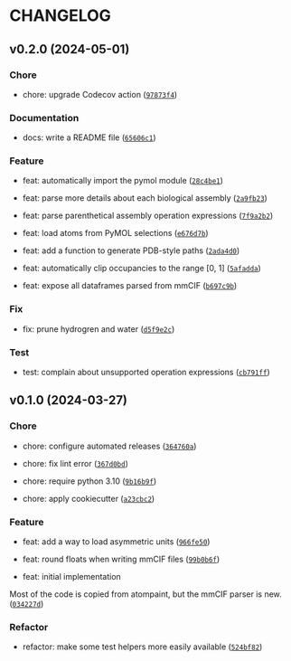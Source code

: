# CHANGELOG



## v0.2.0 (2024-05-01)

### Chore

* chore: upgrade Codecov action ([`97873f4`](https://github.com/kalekundert/macromol_dataframe/commit/97873f4120823724b681cbe98afa1334e459b111))

### Documentation

* docs: write a README file ([`65606c1`](https://github.com/kalekundert/macromol_dataframe/commit/65606c1dbdf313e3952907874ad1972fa1b7bd3e))

### Feature

* feat: automatically import the pymol module ([`28c4be1`](https://github.com/kalekundert/macromol_dataframe/commit/28c4be1e6ec68693afaf89a0efc01fe2cbafee05))

* feat: parse more details about each biological assembly ([`2a9fb23`](https://github.com/kalekundert/macromol_dataframe/commit/2a9fb231c35e01840a08b9976dee09ca77a5567b))

* feat: parse parenthetical assembly operation expressions ([`7f9a2b2`](https://github.com/kalekundert/macromol_dataframe/commit/7f9a2b28904bd8d9b1c1dab1719f1904c8f35633))

* feat: load atoms from PyMOL selections ([`e676d7b`](https://github.com/kalekundert/macromol_dataframe/commit/e676d7b07b57706d6077f81f3584098ef1fe46c8))

* feat: add a function to generate PDB-style paths ([`2ada4d0`](https://github.com/kalekundert/macromol_dataframe/commit/2ada4d079f0ec35f0e12ebfd2c9e665ee1a6379c))

* feat: automatically clip occupancies to the range [0, 1] ([`5afadda`](https://github.com/kalekundert/macromol_dataframe/commit/5afaddaec20aefa3fc99cd0310d6d383d0bd3a1f))

* feat: expose all dataframes parsed from mmCIF ([`b697c9b`](https://github.com/kalekundert/macromol_dataframe/commit/b697c9b83759b275b66fa697a45bf36e33d8515f))

### Fix

* fix: prune hydrogren and water ([`d5f9e2c`](https://github.com/kalekundert/macromol_dataframe/commit/d5f9e2cfc4b8db6282ec054960942b06a65e675a))

### Test

* test: complain about unsupported operation expressions ([`cb791ff`](https://github.com/kalekundert/macromol_dataframe/commit/cb791ffe370eeaf68f24f142c19618a7eb97dae5))


## v0.1.0 (2024-03-27)

### Chore

* chore: configure automated releases ([`364760a`](https://github.com/kalekundert/macromol_dataframe/commit/364760a292103e1ab036e27eaaaeecd9d34ee424))

* chore: fix lint error ([`367d0bd`](https://github.com/kalekundert/macromol_dataframe/commit/367d0bd5337cf0a8835692c8e76d90b80a37458c))

* chore: require python 3.10 ([`9b16b9f`](https://github.com/kalekundert/macromol_dataframe/commit/9b16b9f6451bcb0588f52ca1ee84121c215c4722))

* chore: apply cookiecutter ([`a23cbc2`](https://github.com/kalekundert/macromol_dataframe/commit/a23cbc294c01f15091dee31a6de5a1c1b6bfa3b7))

### Feature

* feat: add a way to load asymmetric units ([`966fe50`](https://github.com/kalekundert/macromol_dataframe/commit/966fe50af9a864d200e405b1541287910ca4d58d))

* feat: round floats when writing mmCIF files ([`99b0b6f`](https://github.com/kalekundert/macromol_dataframe/commit/99b0b6f5fd88e879a48458533ed07aec3ad58d57))

* feat: initial implementation

Most of the code is copied from atompaint, but the mmCIF parser is new. ([`034227d`](https://github.com/kalekundert/macromol_dataframe/commit/034227dff44a6b477b484dc3f828116a5a70393c))

### Refactor

* refactor: make some test helpers more easily available ([`524bf82`](https://github.com/kalekundert/macromol_dataframe/commit/524bf826d8e8eeedbd8b1fbb7cfb9b2b0e3ab85c))
